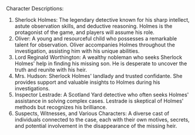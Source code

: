Character Descriptions:
1. Sherlock Holmes: The legendary detective known for his sharp intellect, astute observation skills, and deductive reasoning. Holmes is the protagonist of the game, and players will assume his role.
2. Oliver: A young and resourceful child who possesses a remarkable talent for observation. Oliver accompanies Holmes throughout the investigation, assisting him with his unique abilities.
3. Lord Reginald Worthington: A wealthy nobleman who seeks Sherlock Holmes' help in finding his missing son. He is desperate to uncover the truth and reunite with his heir.
4. Mrs. Hudson: Sherlock Holmes' landlady and trusted confidante. She provides support and valuable insights to Holmes during his investigations.
5. Inspector Lestrade: A Scotland Yard detective who often seeks Holmes' assistance in solving complex cases. Lestrade is skeptical of Holmes' methods but recognizes his brilliance.
6. Suspects, Witnesses, and Various Characters: A diverse cast of individuals connected to the case, each with their own motives, secrets, and potential involvement in the disappearance of the missing heir.